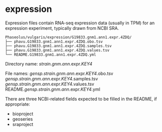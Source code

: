 # expression

Expression files contain RNA-seq expression data (usually in TPM) for an expression experiment, typically drawn from NCBI SRA.

```
Phaseolus/vulgaris/expression/G19833.gnm1.ann1.expr.4ZDQ/
├── phavu.G19833.gnm1.ann1.expr.4ZDQ.obo.tsv
├── phavu.G19833.gnm1.ann1.expr.4ZDQ.samples.tsv
├── phavu.G19833.gnm1.ann1.expr.4ZDQ.values.tsv
└── README.G19833.gnm1.ann1.expr.4ZDQ.yml
````

Directory name: *strain.gnm.ann*.expr.*KEY4*

File names:
*gensp.strain.gnm.ann*.expr.*KEY4*.obo.tsv
*gensp.strain.gnm.ann*.expr.*KEY4*.samples.tsv
*gensp.strain.gnm.ann*.expr.*KEY4*.values.tsv
README.*gensp.strain.gnm.ann*.expr.*KEY4*.yml

There are three NCBI-related fields expected to be filled in the README, if appropriate:
- bioproject
- geoseries
- sraproject

